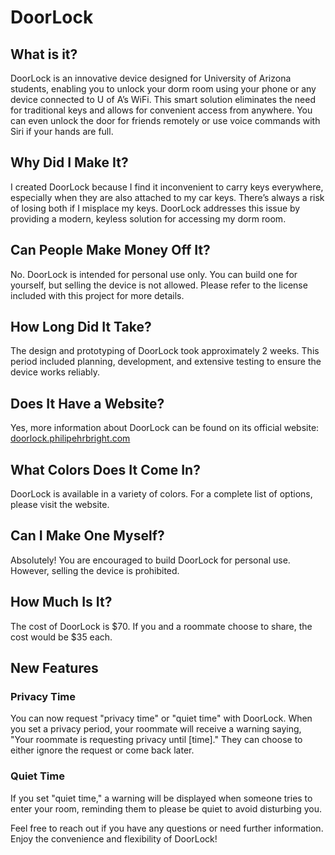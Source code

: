 # DoorLock

## What is it?
DoorLock is an innovative device designed for University of Arizona students, enabling you to unlock your dorm room using your phone or any device connected to U of A’s WiFi. This smart solution eliminates the need for traditional keys and allows for convenient access from anywhere. You can even unlock the door for friends remotely or use voice commands with Siri if your hands are full.

## Why Did I Make It?
I created DoorLock because I find it inconvenient to carry keys everywhere, especially when they are also attached to my car keys. There’s always a risk of losing both if I misplace my keys. DoorLock addresses this issue by providing a modern, keyless solution for accessing my dorm room.

## Can People Make Money Off It?
No. DoorLock is intended for personal use only. You can build one for yourself, but selling the device is not allowed. Please refer to the license included with this project for more details.

## How Long Did It Take?
The design and prototyping of DoorLock took approximately 2 weeks. This period included planning, development, and extensive testing to ensure the device works reliably.

## Does It Have a Website?
Yes, more information about DoorLock can be found on its official website: [doorlock.philipehrbright.com](http://doorlock.philipehrbright.com)

## What Colors Does It Come In?
DoorLock is available in a variety of colors. For a complete list of options, please visit the website.

## Can I Make One Myself?
Absolutely! You are encouraged to build DoorLock for personal use. However, selling the device is prohibited.

## How Much Is It?
The cost of DoorLock is $70. If you and a roommate choose to share, the cost would be $35 each.

## New Features
### Privacy Time
You can now request "privacy time" or "quiet time" with DoorLock. When you set a privacy period, your roommate will receive a warning saying, "Your roommate is requesting privacy until [time]." They can choose to either ignore the request or come back later. 

### Quiet Time
If you set "quiet time," a warning will be displayed when someone tries to enter your room, reminding them to please be quiet to avoid disturbing you.

Feel free to reach out if you have any questions or need further information. Enjoy the convenience and flexibility of DoorLock!

